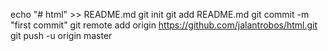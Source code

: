 echo "# html" >> README.md
git init
git add README.md
git commit -m "first commit"
git remote add origin https://github.com/jalantrobos/html.git
git push -u origin master
